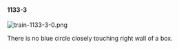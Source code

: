 #### 1133-3
![train-1133-3-0.png](https://github.com/lil-lab/nlvr/raw/master/nlvr/train/images/28/train-1133-3-0.png "train-1133-3-0.png")

There is no blue circle closely touching right wall of a box.